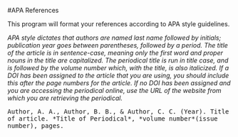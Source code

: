 #APA References

This program will format your references according to APA style guidelines.

*APA style dictates that authors are named last name followed by initials; publication year goes between parentheses,
followed by a period. The title of the article is in sentence-case, meaning only the first word and proper nouns in
the title are capitalized. The periodical title is run in title case, and is followed by the volume number which,
with the title, is also italicized. If a DOI has been assigned to the article that you are using,
you should include this after the page numbers for the article. If no DOI has been assigned and you are accessing the
periodical online, use the URL of the website from which you are retrieving the periodical.*

<tt>
Author, A. A., Author, B. B., & Author, C. C. (Year). Title of article. *Title of Periodical*,
    *volume number*(issue number), pages.
</tt>